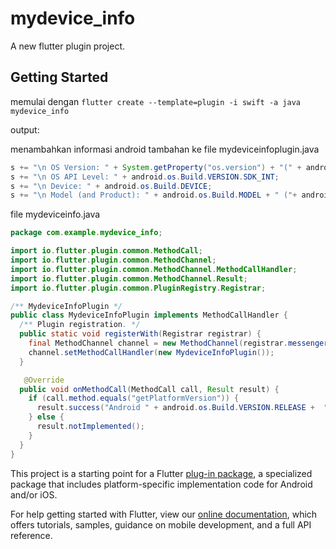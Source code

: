 # mydevice_info

A new flutter plugin project.

## Getting Started


memulai dengan `` flutter create --template=plugin -i swift -a java mydevice_info ``

output:


menambahkan informasi android tambahan ke file mydeviceinfoplugin.java
```java
s += "\n OS Version: " + System.getProperty("os.version") + "(" + android.os.Build.VERSION.INCREMENTAL + ")";
s += "\n OS API Level: " + android.os.Build.VERSION.SDK_INT;
s += "\n Device: " + android.os.Build.DEVICE;
s += "\n Model (and Product): " + android.os.Build.MODEL + " ("+ android.os.Build.PRODUCT + ")";

```
file mydeviceinfo.java

```java
package com.example.mydevice_info;

import io.flutter.plugin.common.MethodCall;
import io.flutter.plugin.common.MethodChannel;
import io.flutter.plugin.common.MethodChannel.MethodCallHandler;
import io.flutter.plugin.common.MethodChannel.Result;
import io.flutter.plugin.common.PluginRegistry.Registrar;

/** MydeviceInfoPlugin */
public class MydeviceInfoPlugin implements MethodCallHandler {
  /** Plugin registration. */
  public static void registerWith(Registrar registrar) {
    final MethodChannel channel = new MethodChannel(registrar.messenger(), "mydevice_info");
    channel.setMethodCallHandler(new MydeviceInfoPlugin());
  }

   @Override
  public void onMethodCall(MethodCall call, Result result) {
    if (call.method.equals("getPlatformVersion")) {
      result.success("Android " + android.os.Build.VERSION.RELEASE +  "\n OS Version: " + System.getProperty("os.version") + "(" + android.os.Build.VERSION.INCREMENTAL + ")"+"\n OS API Level: " + android.os.Build.VERSION.SDK_INT + "\n Device: " + android.os.Build.DEVICE+"\n Model (and Product): " + android.os.Build.MODEL + " ("+ android.os.Build.PRODUCT + ")");
    } else {
      result.notImplemented();
    }
  }
}

```


This project is a starting point for a Flutter
[plug-in package](https://flutter.dev/developing-packages/),
a specialized package that includes platform-specific implementation code for
Android and/or iOS.

For help getting started with Flutter, view our 
[online documentation](https://flutter.dev/docs), which offers tutorials, 
samples, guidance on mobile development, and a full API reference.
